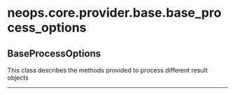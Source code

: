 # neops.core.provider.base.base_process_options
## BaseProcessOptions
This class describes the methods provided to process different result objects

----------